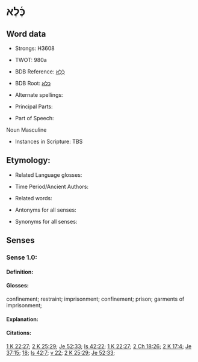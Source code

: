 # כֶּ֫לֶא

<!-- Status: S2="NeedsEdits" -->
<!-- Lexica used for edits:   -->

## Word data

* Strongs: H3608

* TWOT: 980a

* BDB Reference: [כֶּ֫לֶא](rc://en/bdb/dict/k.bi.ab)

* BDB Root: [כלא](rc://en/bdb/dict/k.bi.aa)

* Alternate spellings:

* Principal Parts:

* Part of Speech:

Noun Masculine 

* Instances in Scripture: TBS

## Etymology:

* Related Language glosses:

* Time Period/Ancient Authors:

* Related words:

* Antonyms for all senses:

* Synonyms for all senses:

## Senses

### Sense 1.0:

#### Definition:

#### Glosses:

confinement; restraint; imprisonment; confinement; prison; garments of imprisonment; 

#### Explanation:

#### Citations:

[1 K 22:27](rc://he/uhb/book/1ki/22/27); [2 K 25:29](rc://he/uhb/book/2ki/25/29); [Je 52:33](rc://he/uhb/book/jer/52/33); [Is 42:22](rc://he/uhb/book/isa/42/22); [1 K 22:27](rc://he/uhb/book/1ki/22/27); [2 Ch 18:26](rc://he/uhb/book/2ch/18/26); [2 K 17:4](rc://he/uhb/book/2ki/17/4); [Je 37:15](rc://he/uhb/book/jer/37/15); [18](rc://he/uhb/book/jer/37/18); [Is 42:7](rc://he/uhb/book/isa/42/7); [v 22](rc://he/uhb/book/isa/42/22); [2 K 25:29](rc://he/uhb/book/2ki/25/29); [Je 52:33](rc://he/uhb/book/jer/52/33); 

